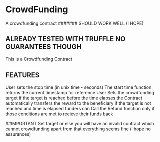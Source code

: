 # CrowdFunding
A crowdfunding contract
####### SHOULD WORK WELL (I HOPE)
## ALREADY TESTED WITH TRUFFLE NO GUARANTEES THOUGH
This is a Crowdfunding Contract
## FEATURES
User sets the stop time (in unix time - seconds)
The start time function returns the current timestamp for reference
User Sets the crowdfunding target
if the target is reached before the time elapses the Contract
automatically transfers the reward to the beneficiary
if the target is not reached and time is elapsed funders can Call the Refund function
only if those conditions are met to recieve their funds back

##IMPORTANT 
Set target or else you will have an invalid contract which cannot crowdfunding
apart from that everything seems fine (i hope no assurances)

